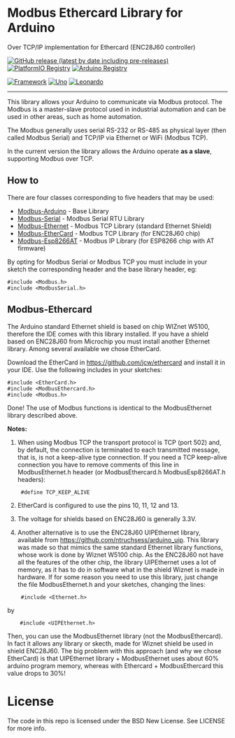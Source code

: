 # Modbus Ethercard Library for Arduino  
Over TCP/IP implementation for Ethercard (ENC28J60 controller)

[![GitHub release (latest by date including pre-releases)](https://img.shields.io/github/v/release/epsilonrt/modbus-ethercard?include_prereleases)](https://github.com/epsilonrt/modbus-ethercard/releases) 
[![PlatformIO Registry](https://badges.registry.platformio.org/packages/epsilonrt/library/modbus-ethercard.svg)](https://registry.platformio.org/libraries/epsilonrt/modbus-ethercard) 
[![Arduino Registry](https://www.ardu-badge.com/badge/Modbus-EtherCard.svg)](http://www.arduinolibraries.info/libraries/modbus-ether-card)

[![Framework](https://img.shields.io/badge/Framework-Arduino-blue)](https://www.arduino.cc/)
[![Uno](https://github.com/epsilonrt/modbus-ethercard/actions/workflows/build_uno.yml/badge.svg)](https://github.com/epsilonrt/modbus-ethercard/actions/workflows/build_uno.yml) 
[![Leonardo](https://github.com/epsilonrt/modbus-ethercard/actions/workflows/build_leonardo.yml/badge.svg)](https://github.com/epsilonrt/modbus-ethercard/actions/workflows/build_leonardo.yml) 

---

This library allows your Arduino to communicate via Modbus protocol. The Modbus is a master-slave protocol
used in industrial automation and can be used in other areas, such as home automation.

The Modbus generally uses serial RS-232 or RS-485 as physical layer (then called Modbus Serial) and
TCP/IP via Ethernet or WiFi (Modbus TCP).

In the current version the library allows the Arduino operate **as a slave**, supporting Modbus over TCP.

## How to

There are four classes corresponding to five headers that may be used:

* [Modbus-Arduino](http://github.com/epsilonrt/modbus-arduino ) - Base Library
* [Modbus-Serial](https://github.com/epsilonrt/modbus-serial) - Modbus Serial RTU Library    
* [Modbus-Ethernet](https://github.com/epsilonrt/modbus-ethernet) - Modbus TCP Library (standard Ethernet Shield)   
* [Modbus-EtherCard](https://github.com/epsilonrt/modbus-ethercard) - Modbus TCP Library (for ENC28J60 chip)  
* [Modbus-Esp8266AT](https://github.com/epsilonrt/modbus-esp8266at) - Modbus IP Library (for ESP8266 chip with AT firmware)   

By opting for Modbus Serial or Modbus TCP you must include in your sketch the corresponding header and the base library header, eg:

    #include <Modbus.h>
    #include <ModbusSerial.h>

## Modbus-Ethercard

The Arduino standard Ethernet shield is based on chip WIZnet W5100, therefore the IDE comes
with this library installed. If you have a shield based on ENC28J60 from Microchip you must install
another Ethernet library. Among several available we chose EtherCard.

Download the EtherCard in https://github.com/jcw/ethercard and install it in your IDE.
Use the following includes in your sketches:

    #include <EtherCard.h>
    #include <ModbusEthercard.h>
    #include <Modbus.h>

Done! The use of Modbus functions is identical to the ModbusEthernet library described above.

**Notes:**

1. When using Modbus TCP the transport protocol is TCP (port 502) and, by default, 
the connection is terminated to each transmitted message, that is, is not a 
keep-alive type connection. If you need a TCP keep-alive connection you have to 
remove comments of this line in ModbusEthernet.h header (or ModbusEthercard.h ModbusEsp8266AT.h headers):

		#define TCP_KEEP_ALIVE

2. EtherCard is configured to use the pins 10, 11, 12 and 13.

3. The voltage for shields based on ENC28J60 is generally 3.3V.

4. Another alternative is to use the ENC28J60 UIPEthernet library, available from
https://github.com/ntruchsess/arduino_uip. This library was made so that
mimics the same standard Ethernet library functions, whose work is done by
Wiznet W5100 chip. As the ENC28J60 not have all the features of the other chip, the library
UIPEthernet uses a lot of memory, as it has to do in software what in the shield Wiznet
is made in hardware. If for some reason you need to use this library, just change
the file ModbusEthernet.h and your sketches, changing the lines:

		#include <Ethernet.h>

by

		#include <UIPEthernet.h>

Then, you can use the ModbusEthernet library (not the ModbusEthercard).
In fact it allows any library or skecth, made for
Wiznet shield be used in shield ENC28J60. The big problem with this approach
(and why we chose EtherCard) is that UIPEthernet library + ModbusEthernet uses about 60%
arduino program memory, whereas with Ethercard + ModbusEthercard
this value drops to 30%!


License
=======
The code in this repo is licensed under the BSD New License. See LICENSE for more info.

